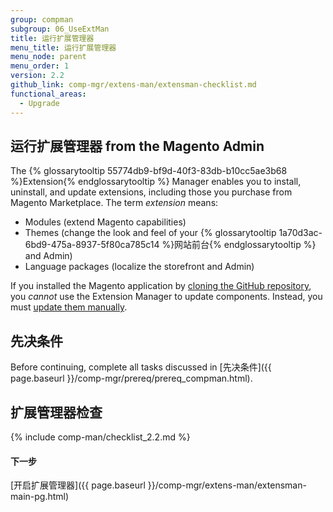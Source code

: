 ```yaml
---
group: compman
subgroup: 06_UseExtMan
title: 运行扩展管理器
menu_title: 运行扩展管理器
menu_node: parent
menu_order: 1
version: 2.2
github_link: comp-mgr/extens-man/extensman-checklist.md
functional_areas:
  - Upgrade
---
```


## 运行扩展管理器 from the Magento Admin
The {% glossarytooltip 55774db9-bf9d-40f3-83db-b10cc5ae3b68 %}Extension{% endglossarytooltip %} Manager enables you to install, uninstall, and update extensions, including those you purchase from Magento Marketplace. The term *extension* means:

*	Modules (extend Magento capabilities)
*	Themes (change the look and feel of your {% glossarytooltip 1a70d3ac-6bd9-475a-8937-5f80ca785c14 %}网站前台{% endglossarytooltip %} and Admin)
*	Language packages (localize the storefront and Admin)

<div class="bs-callout bs-callout-warning">
    <p>If you installed the Magento application by <a href="{{ page.baseurl }}/install-gde/prereq/dev_install.html">cloning the GitHub repository</a>, you <em>cannot</em> use the Extension Manager to update components. Instead, you must <a href="{{ page.baseurl }}/install-gde/install/cli/dev_options.html">update them manually</a>.</p>
</div>

## 先决条件
Before continuing, complete all tasks discussed in [先决条件]({{ page.baseurl }}/comp-mgr/prereq/prereq_compman.html).

## 扩展管理器检查
{% include comp-man/checklist_2.2.md %}

#### 下一步
[开启扩展管理器]({{ page.baseurl }}/comp-mgr/extens-man/extensman-main-pg.html)

